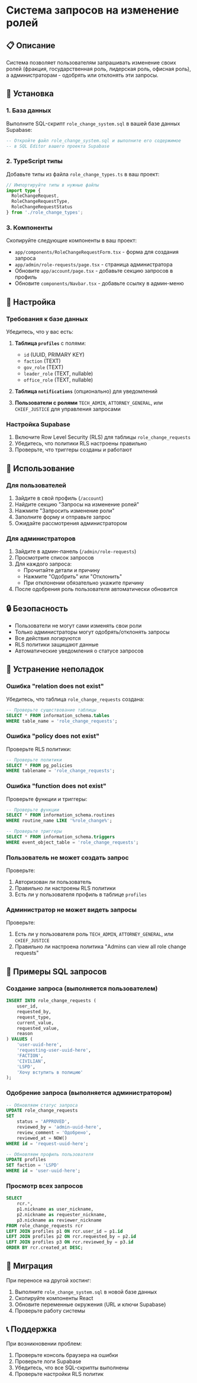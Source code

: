# Система запросов на изменение ролей

## 📋 Описание

Система позволяет пользователям запрашивать изменение своих ролей (фракция, государственная роль, лидерская роль, офисная роль), а администраторам - одобрять или отклонять эти запросы.

## 🚀 Установка

### 1. База данных

Выполните SQL-скрипт `role_change_system.sql` в вашей базе данных Supabase:

```sql
-- Откройте файл role_change_system.sql и выполните его содержимое
-- в SQL Editor вашего проекта Supabase
```

### 2. TypeScript типы

Добавьте типы из файла `role_change_types.ts` в ваш проект:

```typescript
// Импортируйте типы в нужные файлы
import type { 
  RoleChangeRequest, 
  RoleChangeRequestType, 
  RoleChangeRequestStatus 
} from './role_change_types';
```

### 3. Компоненты

Скопируйте следующие компоненты в ваш проект:

- `app/components/RoleChangeRequestForm.tsx` - форма для создания запроса
- `app/admin/role-requests/page.tsx` - страница администратора
- Обновите `app/account/page.tsx` - добавьте секцию запросов в профиль
- Обновите `components/Navbar.tsx` - добавьте ссылку в админ-меню

## 🔧 Настройка

### Требования к базе данных

Убедитесь, что у вас есть:

1. **Таблица `profiles`** с полями:
   - `id` (UUID, PRIMARY KEY)
   - `faction` (TEXT)
   - `gov_role` (TEXT)
   - `leader_role` (TEXT, nullable)
   - `office_role` (TEXT, nullable)

2. **Таблица `notifications`** (опционально) для уведомлений

3. **Пользователи с ролями** `TECH_ADMIN`, `ATTORNEY_GENERAL`, или `CHIEF_JUSTICE` для управления запросами

### Настройка Supabase

1. Включите Row Level Security (RLS) для таблицы `role_change_requests`
2. Убедитесь, что политики RLS настроены правильно
3. Проверьте, что триггеры созданы и работают

## 📖 Использование

### Для пользователей

1. Зайдите в свой профиль (`/account`)
2. Найдите секцию "Запросы на изменение ролей"
3. Нажмите "Запросить изменение роли"
4. Заполните форму и отправьте запрос
5. Ожидайте рассмотрения администратором

### Для администраторов

1. Зайдите в админ-панель (`/admin/role-requests`)
2. Просмотрите список запросов
3. Для каждого запроса:
   - Прочитайте детали и причину
   - Нажмите "Одобрить" или "Отклонить"
   - При отклонении обязательно укажите причину
4. После одобрения роль пользователя автоматически обновится

## 🔒 Безопасность

- Пользователи не могут сами изменять свои роли
- Только администраторы могут одобрять/отклонять запросы
- Все действия логируются
- RLS политики защищают данные
- Автоматические уведомления о статусе запросов

## 🐛 Устранение неполадок

### Ошибка "relation does not exist"

Убедитесь, что таблица `role_change_requests` создана:

```sql
-- Проверьте существование таблицы
SELECT * FROM information_schema.tables 
WHERE table_name = 'role_change_requests';
```

### Ошибка "policy does not exist"

Проверьте RLS политики:

```sql
-- Проверьте политики
SELECT * FROM pg_policies 
WHERE tablename = 'role_change_requests';
```

### Ошибка "function does not exist"

Проверьте функции и триггеры:

```sql
-- Проверьте функции
SELECT * FROM information_schema.routines 
WHERE routine_name LIKE '%role_change%';

-- Проверьте триггеры
SELECT * FROM information_schema.triggers 
WHERE event_object_table = 'role_change_requests';
```

### Пользователь не может создать запрос

Проверьте:
1. Авторизован ли пользователь
2. Правильно ли настроены RLS политики
3. Есть ли у пользователя профиль в таблице `profiles`

### Администратор не может видеть запросы

Проверьте:
1. Есть ли у пользователя роль `TECH_ADMIN`, `ATTORNEY_GENERAL`, или `CHIEF_JUSTICE`
2. Правильно ли настроена политика "Admins can view all role change requests"

## 📝 Примеры SQL запросов

### Создание запроса (выполняется пользователем)

```sql
INSERT INTO role_change_requests (
    user_id,
    requested_by,
    request_type,
    current_value,
    requested_value,
    reason
) VALUES (
    'user-uuid-here',
    'requesting-user-uuid-here',
    'FACTION',
    'CIVILIAN',
    'LSPD',
    'Хочу вступить в полицию'
);
```

### Одобрение запроса (выполняется администратором)

```sql
-- Обновляем статус запроса
UPDATE role_change_requests 
SET 
    status = 'APPROVED',
    reviewed_by = 'admin-uuid-here',
    review_comment = 'Одобрено',
    reviewed_at = NOW()
WHERE id = 'request-uuid-here';

-- Обновляем профиль пользователя
UPDATE profiles 
SET faction = 'LSPD' 
WHERE id = 'user-uuid-here';
```

### Просмотр всех запросов

```sql
SELECT 
    rcr.*,
    p1.nickname as user_nickname,
    p2.nickname as requester_nickname,
    p3.nickname as reviewer_nickname
FROM role_change_requests rcr
LEFT JOIN profiles p1 ON rcr.user_id = p1.id
LEFT JOIN profiles p2 ON rcr.requested_by = p2.id
LEFT JOIN profiles p3 ON rcr.reviewed_by = p3.id
ORDER BY rcr.created_at DESC;
```

## 🔄 Миграция

При переносе на другой хостинг:

1. Выполните `role_change_system.sql` в новой базе данных
2. Скопируйте компоненты React
3. Обновите переменные окружения (URL и ключи Supabase)
4. Проверьте работу системы

## 📞 Поддержка

При возникновении проблем:

1. Проверьте консоль браузера на ошибки
2. Проверьте логи Supabase
3. Убедитесь, что все SQL-скрипты выполнены
4. Проверьте настройки RLS политик
